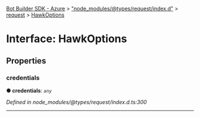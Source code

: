 [Bot Builder SDK - Azure](../README.md) > ["node_modules/@types/request/index.d"](../modules/_node_modules__types_request_index_d_.md) > [request](../modules/_node_modules__types_request_index_d_.request.md) > [HawkOptions](../interfaces/_node_modules__types_request_index_d_.request.hawkoptions.md)



# Interface: HawkOptions


## Properties
<a id="credentials"></a>

###  credentials

**●  credentials**:  *`any`* 

*Defined in node_modules/@types/request/index.d.ts:300*





___



